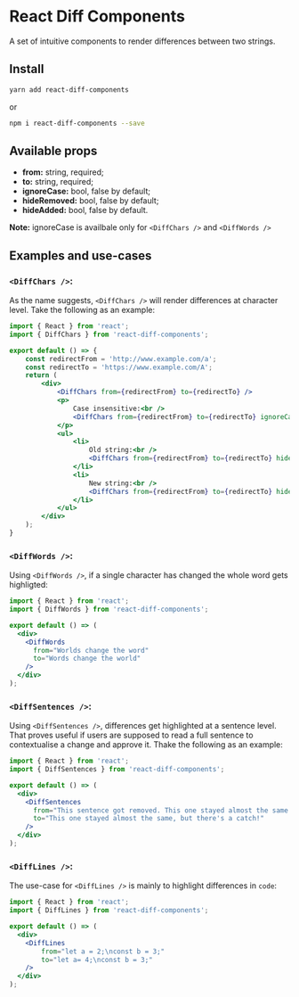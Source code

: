 # React Diff Components

A set of intuitive components to render differences between two strings.

## Install

```bash
yarn add react-diff-components
```

or

```bash
npm i react-diff-components --save
```

## Available props

- __from:__ string, required;
- __to:__ string, required;
- __ignoreCase:__ bool, false by default;
- __hideRemoved:__ bool, false by default;
- __hideAdded:__ bool, false by default.

__Note:__ ignoreCase is availbale only for `<DiffChars />` and `<DiffWords />`

## Examples and use-cases

### `<DiffChars />`:

As the name suggests, `<DiffChars />` will render differences at character level. Take the following as an example:

```jsx
import { React } from 'react';
import { DiffChars } from 'react-diff-components';

export default () => {
    const redirectFrom = 'http://www.example.com/a';
    const redirectTo = 'https://www.example.com/A';
    return (
        <div>
            <DiffChars from={redirectFrom} to={redirectTo} />
            <p>
                Case insensitive:<br />
                <DiffChars from={redirectFrom} to={redirectTo} ignoreCase />
            </p>
            <ul>
                <li>
                    Old string:<br />
                    <DiffChars from={redirectFrom} to={redirectTo} hideAdded />
                </li>
                <li>
                    New string:<br />
                    <DiffChars from={redirectFrom} to={redirectTo} hideRemoved />
                </li>
            </ul>
        </div>
    );
}
```

### `<DiffWords />`:

Using `<DiffWords />`, if a single character has changed the whole word gets highligted:


```jsx
import { React } from 'react';
import { DiffWords } from 'react-diff-components';

export default () => (
  <div>
    <DiffWords
      from="Worlds change the word"
      to="Words change the world"
    />
  </div>
);
```

### `<DiffSentences />`:

Using `<DiffSentences />`, differences get highlighted at a sentence level. That proves useful if users are supposed to read a full sentence to contextualise a change and approve it. Thake the following as an example:

```jsx
import { React } from 'react';
import { DiffSentences } from 'react-diff-components';

export default () => (
  <div>
    <DiffSentences
      from="This sentence got removed. This one stayed almost the same."
      to="This one stayed almost the same, but there's a catch!"
    />
  </div>
);
```

### `<DiffLines />`:

The use-case for `<DiffLines />` is mainly to highlight differences in `code`:

```jsx
import { React } from 'react';
import { DiffLines } from 'react-diff-components';

export default () => (
  <div>
    <DiffLines 
        from="let a = 2;\nconst b = 3;"
        to="let a= 4;\nconst b = 3;"
    />
  </div>
);
```
